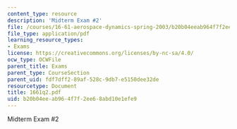```yaml
---
content_type: resource
description: 'Midterm Exam #2'
file: /courses/16-61-aerospace-dynamics-spring-2003/b20b04eeab964f7f2ee68abd10e1efe9_1661q2.pdf
file_type: application/pdf
learning_resource_types:
- Exams
license: https://creativecommons.org/licenses/by-nc-sa/4.0/
ocw_type: OCWFile
parent_title: Exams
parent_type: CourseSection
parent_uid: fdf7dff2-89af-528c-9db7-e5150dee32de
resourcetype: Document
title: 1661q2.pdf
uid: b20b04ee-ab96-4f7f-2ee6-8abd10e1efe9
---
```

Midterm Exam #2
